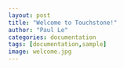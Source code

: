 ```yaml
---
layout: post
title: "Welcome to Touchstone!"
author: "Paul Le"
categories: documentation
tags: [documentation,sample]
image: welcome.jpg
---
```

